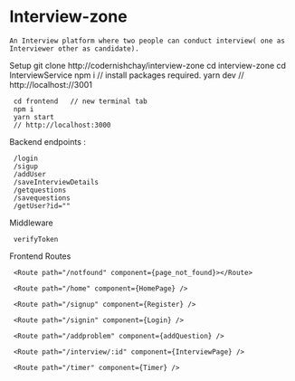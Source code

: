 # Interview-zone

    An Interview platform where two people can conduct interview( one as Interviewer other as candidate). 


Setup 
     git clone http://codernishchay/interview-zone 
     cd interview-zone 
     cd InterviewService 
     npm i  // install packages required. 
     yarn dev 
     // http://localhost://3001 
     
     cd frontend   // new terminal tab 
     npm i 
     yarn start   
     // http://localhost:3000 
     


Backend endpoints : 
     
     /login 
     /sigup
     /addUser 
     /saveInterviewDetails  
     /getquestions 
     /savequestions
     /getUser?id="" 

Middleware 

     verifyToken 


Frontend Routes 

     <Route path="/notfound" component={page_not_found}></Route>

     <Route path="/home" component={HomePage} />

     <Route path="/signup" component={Register} />

     <Route path="/signin" component={Login} />

     <Route path="/addproblem" component={addQuestion} />

     <Route path="/interview/:id" component={InterviewPage} />

     <Route path="/timer" component={Timer} />
